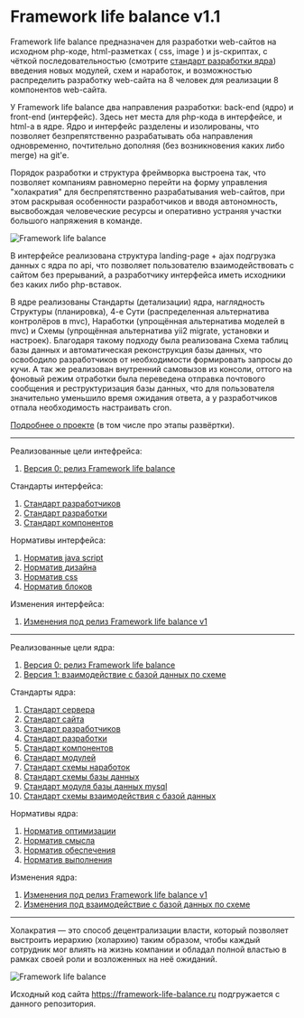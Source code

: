# Framework life balance v1.1

Framework life balance предназначен для разработки web-сайтов на исходном php-коде, html-разметках ( css, image ) и js-скриптах, с чёткой последовательностью (смотрите <a target="_blank" href="/Компоненты ядра/1.Решения/Стандарты/4.Стандарт разработки.md">стандарт разработки ядра</a>) введения новых модулей, схем и наработок, и возможностью распределить разработку web-сайта на 8 человек для реализации 8 компонентов web-сайта.

У Framework life balance два направления разработки: back-end (ядро) и front-end (интерфейс). Здесь нет места для php-кода в интерфейсе, и html-а в ядре. Ядро и интерфейс разделены и изолированы, что позволяет безпрепятственно разрабатывать оба направления одновременно, почтительно дополняя (без возникновения каких либо merge) на git'e.

Порядок разработки и структура фреймворка выстроена так, что позволяет компаниям равномерно перейти на форму управления "холакратия" для беспрепятственно разрабатывания web-сайтов, при этом раскрывая особенности разработчиков и вводя автономность, высвобождая человеческие ресурсы и оперативно устраняя участки большого напряжения в команде.

![Framework life balance](https://framework-life-balance.ru/Компоненты%20интерфейса/2.Представления/Картинки/slider/slide1_bg.jpg)

В интерфейсе реализована структура landing-page + ajax подгрузка данных с ядра по api, что позволяет пользователю взаимодействовать с сайтом без прерываний, а разработчику интерфейса иметь исходники без каких либо php-вставок.

В ядре реализованы Стандарты (детализации) ядра, наглядность Структуры (планировка), 4-е Сути (распределенная альтернатива контролёров в mvc), Наработки (упрощённая альтернатива моделей в mvc) и Схемы (упрощённая альтернатива yii2 migrate, установки и настроек). Благодаря такому подходу была реализована Схема таблиц базы данных и автоматическая реконструкция базы данных, что освободило разработчиков от необходимости формировать запросы до кучи. А так же реализован внутренний самовызов из консоли, оттого на фоновый режим отработки была переведена отправка почтового сообщения и реструктуризация базы данных, что для пользователя значительно уменьшило время ожидания ответа, а у разработчиков отпала необходимость настраивать cron.

<a target="_blank" href="https://framework-life-balance.ru/#about">Подробнее о проекте</a> (в том числе про этапы развёртки).

<hr>

Реализованные цели интефрейса:
1. <a target="_blank" href="/Компоненты интерфейса/1.Интеллект/Цели/v0.Цель релиза Framework life balance.md">Версия 0: релиз Framework life balance</a>

Стандарты интерфейса:
1. <a target="_blank" href="/Компоненты интерфейса/1.Интеллект/Стандарты/1.Стандарт разработчиков.md">Стандарт разработчиков</a>
2. <a target="_blank" href="/Компоненты интерфейса/1.Интеллект/Стандарты/2.Стандарт разработки.md">Стандарт разработки</a>
3. <a target="_blank" href="/Компоненты интерфейса/1.Интеллект/Стандарты/3.Стандарт компонентов.md">Стандарт компонентов</a>

Нормативы интерфейса:
1. <a target="_blank" href="/Компоненты интерфейса/1.Интеллект/Нормативы/1.Норматив java script.md">Норматив java script</a>
2. <a target="_blank" href="/Компоненты интерфейса/1.Интеллект/Нормативы/2.Норматив дизайна.md">Норматив дизайна</a>
3. <a target="_blank" href="/Компоненты интерфейса/1.Интеллект/Нормативы/3.Норматив css.md">Норматив css</a>
4. <a target="_blank" href="/Компоненты интерфейса/1.Интеллект/Нормативы/4.Норматив блоков.md">Норматив блоков</a>

Изменения интерфейса:
1. <a target="_blank" href="/Компоненты интерфейса/4.Формы/Изменения/1.Изменения под релиз Framework life balance v1.md">Изменения под релиз Framework life balance v1</a>

<hr>

Реализованные цели ядра:
1. <a target="_blank" href="/Компоненты ядра/1.Решения/Цели/v0.Цель релиз Framework life balance.md">Версия 0: релиз Framework life balance</a>
2. <a target="_blank" href="/Компоненты ядра/1.Решения/Цели/v1.Цель взаимодействие с базой данных по схеме.md">Версия 1: взаимодействие с базой данных по схеме</a>

Стандарты ядра:
1. <a target="_blank" href="/Компоненты ядра/1.Решения/Стандарты/1.Стандарт сервера.md">Стандарт сервера</a>
2. <a target="_blank" href="/Компоненты ядра/1.Решения/Стандарты/2.Стандарт сайта.md">Стандарт сайта</a>
3. <a target="_blank" href="/Компоненты ядра/1.Решения/Стандарты/3.Стандарт разработчиков.md">Стандарт разработчиков</a>
4. <a target="_blank" href="/Компоненты ядра/1.Решения/Стандарты/4.Стандарт разработки.md">Стандарт разработки</a>
5. <a target="_blank" href="/Компоненты ядра/1.Решения/Стандарты/5.Стандарт компонентов.md">Стандарт компонентов</a>
6. <a target="_blank" href="/Компоненты ядра/1.Решения/Стандарты/6.Стандарт модулей.md">Стандарт модулей</a>
7. <a target="_blank" href="/Компоненты ядра/1.Решения/Стандарты/7.Стандарт схемы_наработок.md">Стандарт схемы наработок</a>
8. <a target="_blank" href="/Компоненты ядра/1.Решения/Стандарты/8.Стандарт схемы базы данных.md">Стандарт схемы базы данных</a>
9. <a target="_blank" href="/Компоненты ядра/1.Решения/Стандарты/9.Стандарт модуля базы данных mysql.md">Стандарт модуля базы данных mysql</a>
10. <a target="_blank" href="/Компоненты ядра/1.Решения/Стандарты/10.Стандарт схемы взаимодействия с базой данных.md">Стандарт схемы взаимодействия с базой данных</a>

Нормативы ядра:
1. <a target="_blank" href="/Компоненты ядра/1.Решения/Нормативы/1.Норматив оптимизации.md">Норматив оптимизации</a>
2. <a target="_blank" href="/Компоненты ядра/1.Решения/Нормативы/2.Норматив смысла.md">Норматив смысла</a>
3. <a target="_blank" href="/Компоненты ядра/1.Решения/Нормативы/3.Норматив обеспечения.md">Норматив обеспечения</a>
4. <a target="_blank" href="/Компоненты ядра/1.Решения/Нормативы/4.Норматив выполнения.md">Норматив выполнения</a>

Изменения ядра:
1. <a target="_blank" href="/Компоненты ядра/4.Дела/Протоколы/Изменения/1.Изменения под релиз Framework life balance v1.md">Изменения под релиз Framework life balance v1</a>
1. <a target="_blank" href="/Компоненты ядра/4.Дела/Протоколы/Изменения/2.Изменения под взаимодействие с базой данных по схеме.md">Изменения под взаимодействие с базой данных по схеме</a>

<hr>

Холакратия — это способ децентрализации власти, который позволяет выстроить иерархию (холархию) таким образом, чтобы каждый сотрудник мог влиять на жизнь компании и обладал полной властью в рамках своей роли и возложенных на неё ожиданий.

![Framework life balance](https://framework-life-balance.ru/Компоненты%20интерфейса/2.Представления/Картинки/illustrators/4values.jpg)

Исходный код сайта https://framework-life-balance.ru подгружается с данного репозитория.